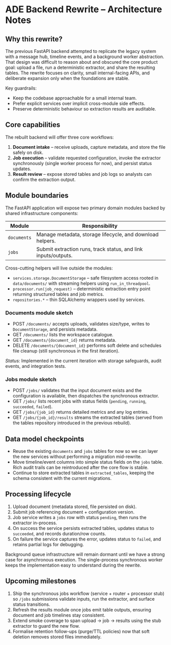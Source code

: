 # ADE Backend Rewrite – Architecture Notes

## Why this rewrite?
The previous FastAPI backend attempted to replicate the legacy system with a
message hub, timeline events, and a background worker abstraction. That design
was difficult to reason about and obscured the core product goal: upload a file,
run a deterministic extractor, and share the resulting tables. The rewrite
focuses on clarity, small internal-facing APIs, and deliberate expansion only
when the foundations are stable.

Key guardrails:

- Keep the codebase approachable for a small internal team.
- Prefer explicit services over implicit cross-module side effects.
- Preserve deterministic behaviour so extraction results are auditable.

## Core capabilities
The rebuilt backend will offer three core workflows:

1. **Document intake** – receive uploads, capture metadata, and store the file
   safely on disk.
2. **Job execution** – validate requested configuration, invoke the extractor
   synchronously (single worker process for now), and persist status updates.
3. **Result review** – expose stored tables and job logs so analysts can confirm
   the extraction output.

## Module boundaries
The FastAPI application will expose two primary domain modules backed by shared
infrastructure components:

| Module | Responsibility |
| ------ | -------------- |
| `documents` | Manage metadata, storage lifecycle, and download helpers. |
| `jobs` | Submit extraction runs, track status, and link inputs/outputs. |

Cross-cutting helpers will live outside the modules:

- `services.storage.DocumentStorage` – safe filesystem access rooted in
  `data/documents/` with streaming helpers using `run_in_threadpool`.
- `processor.run(job_request)` – deterministic extraction entry point returning
  structured tables and job metrics.
- `repositories.*` – thin SQLAlchemy wrappers used by services.

### Documents module sketch
- POST `/documents/` accepts uploads, validates size/type, writes to
  `DocumentStorage`, and persists metadata.
- GET `/documents/` lists the workspace catalogue.
- GET `/documents/{document_id}` returns metadata.
- DELETE `/documents/{document_id}` performs soft delete and schedules file
  cleanup (still synchronous in the first iteration).

_Status:_ Implemented in the current iteration with storage safeguards, audit events, and integration tests.

### Jobs module sketch
- POST `/jobs/` validates that the input document exists and the configuration
  is available, then dispatches the synchronous extractor.
- GET `/jobs/` lists recent jobs with status fields (`pending`, `running`,
  `succeeded`, `failed`).
- GET `/jobs/{job_id}` returns detailed metrics and any log entries.
- GET `/jobs/{job_id}/results` streams the extracted tables (served from the
  tables repository introduced in the previous rebuild).

## Data model checkpoints
- Reuse the existing `documents` and `jobs` tables for now so we can layer the
  new services without performing a migration mid-rewrite.
- Move timeline/event columns into simple status fields on the `jobs` table.
  Rich audit trails can be reintroduced after the core flow is stable.
- Continue to store extracted tables in `extracted_tables`, keeping the schema
  consistent with the current migrations.

## Processing lifecycle
1. Upload document (metadata stored, file persisted on disk).
2. Submit job referencing document + configuration version.
3. Job service writes a `jobs` row with status `pending`, then runs the extractor
   in-process.
4. On success the service persists extracted tables, updates status to
   `succeeded`, and records duration/row counts.
5. On failure the service captures the error, updates status to `failed`, and
   retains partial logs for debugging.

Background queue infrastructure will remain dormant until we have a strong case
for asynchronous execution. The single-process synchronous worker keeps the
implementation easy to understand during the rewrite.

## Upcoming milestones
1. Ship the synchronous jobs workflow (service + router + processor stub) so
   `/jobs` submissions validate inputs, run the extractor, and surface status
   transitions.
2. Refresh the results module once jobs emit table outputs, ensuring document
   and job timelines stay consistent.
3. Extend smoke coverage to span upload → job → results using the stub
   extractor to guard the new flow.
4. Formalise retention follow-ups (purge/TTL policies) now that soft deletion
   removes stored files immediately.
